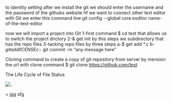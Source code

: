
to identity setting 
after we install the git 
we should enter the username and the password of the githubs website
 hf we want to coonect other text editor with Git 
we enter this command line 
git config --global core.esditor name-of-the-text-editor

now we will import a project into Git
1-first command
$ cd test
that allows us to switch the project dirctory
2-& get init
by this steps we subdirectory that has the repo files
3-tacking repo files by three steps 
a-$ get add *.c
b-$git add lICENSE
c-$ git commit -m “any message here”

Cloning command
to create a copy of git repository from server
by mension the url with clone command
$ git clone https://github.com/test

The Life Cycle of File Status

![..](https://blog.udemy.com/wp-content/uploads/2015/08/image006.png)

= jgg
sfg
